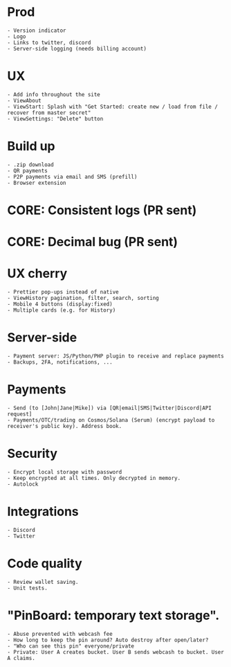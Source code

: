 # Prod
    - Version indicator
    - Logo
    - Links to twitter, discord
    - Server-side logging (needs billing account)

# UX
    - Add info throughout the site
    - ViewAbout
    - ViewStart: Splash with "Get Started: create new / load from file / recover from master secret"
    - ViewSettings: "Delete" button

# Build up
    - .zip download
    - QR payments
    - P2P payments via email and SMS (prefill)
    - Browser extension

# CORE: Consistent logs (PR sent)
# CORE: Decimal bug (PR sent)

# UX cherry
    - Prettier pop-ups instead of native
    - ViewHistory pagination, filter, search, sorting
    - Mobile 4 buttons (display:fixed)
    - Multiple cards (e.g. for History)

# Server-side
    - Payment server: JS/Python/PHP plugin to receive and replace payments
    - Backups, 2FA, notifications, ...

# Payments
    - Send (to [John|Jane|Mike]) via [QR|email|SMS|Twitter|Discord|API request]
    - Payments/OTC/trading on Cosmos/Solana (Serum) (encrypt payload to receiver's public key). Address book.

# Security
    - Encrypt local storage with password
    - Keep encrypted at all times. Only decrypted in memory.
    - Autolock

# Integrations
    - Discord
    - Twitter

# Code quality
    - Review wallet saving.
    - Unit tests.

# "PinBoard: temporary text storage".
    - Abuse prevented with webcash fee
    - How long to keep the pin around? Auto destroy after open/later?
    - "Who can see this pin" everyone/private
    - Private: User A creates bucket. User B sends webcash to bucket. User A claims.
